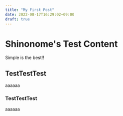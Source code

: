 ```yaml
---
title: "My First Post"
date: 2022-08-17T16:29:02+09:00
draft: true
---
```


# Shinonome's Test Content

Simple is the best!!

## TestTestTest

aaaaaa

### TestTestTest

aaaaaa

